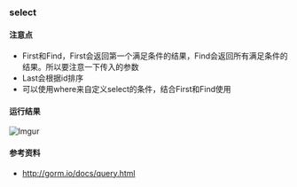 ### select

#### 注意点
 - First和Find，First会返回第一个满足条件的结果，Find会返回所有满足条件的结果。所以要注意一下传入的参数
 - Last会根据id排序
 - 可以使用where来自定义select的条件，结合First和Find使用

#### 运行结果
![Imgur](https://i.imgur.com/UUifAsg.png)

#### 参考资料
 - http://gorm.io/docs/query.html